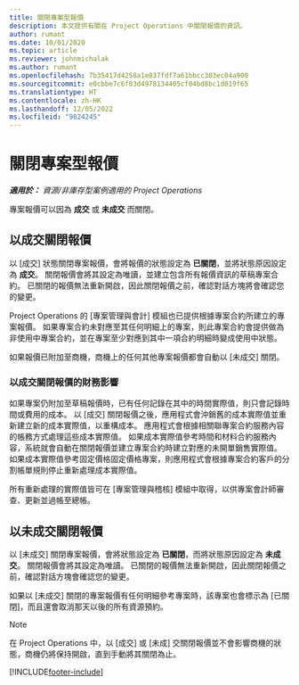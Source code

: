 ```yaml
---
title: 關閉專案型報價
description: 本文提供有關在 Project Operations 中關閉報價的資訊。
author: rumant
ms.date: 10/01/2020
ms.topic: article
ms.reviewer: johnmichalak
ms.author: rumant
ms.openlocfilehash: 7b35417d4258a1e837fdf7a61bbcc303ec04a900
ms.sourcegitcommit: e0cbbe7c6f03d4978134405cf04bd8bc1d019f65
ms.translationtype: HT
ms.contentlocale: zh-HK
ms.lasthandoff: 12/05/2022
ms.locfileid: "9824245"
---
```

# <a name="close-project-based-quotes"></a>關閉專案型報價

_**適用於：** 資源/非庫存型案例適用的 Project Operations_

專案報價可以因為 **成交** 或 **未成交** 而關閉。 

## <a name="close-a-quote-as-won"></a>以成交關閉報價

以 [成交] 狀態關閉專案報價，會將報價的狀態設定為 **已關閉**，並將狀態原因設定為 **成交**。 關閉報價會將其設定為唯讀，並建立包含所有報價資訊的草稿專案合約。 已關閉的報價無法重新開啟，因此關閉報價之前，確認對話方塊將會確認您的變更。

Project Operations 的 [專案管理與會計] 模組也已提供根據專案合約所建立的專案報價。 如果專案合約未對應至其任何明細上的專案，則此專案合約會提供做為非使用中專案合約，並在專案至少對應到其中一項合約明細時變成使用中狀態。

如果報價已附加至商機，商機上的任何其他專案報價都會自動以 [未成交] 關閉。

### <a name="financial-impact-of-closing-a-quote-as-won"></a>以成交關閉報價的財務影響

如果專案仍附加至草稿報價時，已有任何記錄在其中的時間實際值，則只會記錄時間或費用的成本。 以 [成交] 關閉報價之後，應用程式會沖銷舊的成本實際值並重新建立新的成本實際值，以重構成本。 應用程式會根據相關聯專案合約服務內容的帳務方式處理這些成本實際值。 如果成本實際值參考時間和材料合約服務內容，系統就會自動在關閉報價並建立專案合約時建立對應的未開單銷售實際值。 如果成本實際值參考固定價格固定價格專案，則應用程式會根據專案合約客戶的分割帳單規則停止重新處理成本實際值。

所有重新處理的實際值皆可在 [專案管理與稽核] 模組中取得，以供專案會計師審查、更新並過帳至總帳。 

## <a name="close-a-quote-as-lost"></a>以未成交關閉報價

以 [未成交] 關閉專案報價，會將狀態設定為 **已關閉**，而將狀態原因設定為 **未成交**。 關閉報價會將其設定為唯讀。 已關閉的報價無法重新開啟，因此關閉報價之前，確認對話方塊會確認您的變更。

如果以 [未成交] 關閉的專案報價有任何明細參考專案時，該專案也會標示為 [已關閉]，而且還會取消那天以後的所有資源預約。

> [!NOTE]
> 在 Project Operations 中，以 [成交] 或 [未成] 交關閉報價並不會影響商機的狀態，商機仍將保持開啟，直到手動將其關閉為止。


[!INCLUDE[footer-include](../includes/footer-banner.md)]
